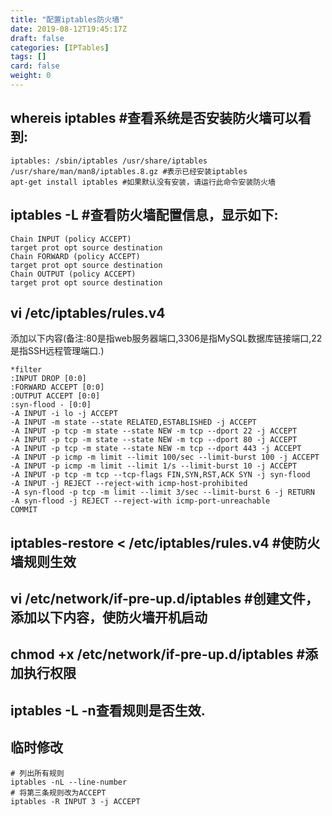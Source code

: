 ```yaml
---
title: "配置iptables防火墙"
date: 2019-08-12T19:45:17Z
draft: false
categories: [IPTables]
tags: []
card: false
weight: 0
---
```


## whereis iptables #查看系统是否安装防火墙可以看到:

```shell
iptables: /sbin/iptables /usr/share/iptables /usr/share/man/man8/iptables.8.gz #表示已经安装iptables
apt-get install iptables #如果默认没有安装，请运行此命令安装防火墙
```

## iptables -L #查看防火墙配置信息，显示如下:

```shell
Chain INPUT (policy ACCEPT)
target prot opt source destination
Chain FORWARD (policy ACCEPT)
target prot opt source destination
Chain OUTPUT (policy ACCEPT)
target prot opt source destination
```

## vi /etc/iptables/rules.v4

添加以下内容(备注:80是指web服务器端口,3306是指MySQL数据库链接端口,22是指SSH远程管理端口.)

```shell
*filter
:INPUT DROP [0:0]
:FORWARD ACCEPT [0:0]
:OUTPUT ACCEPT [0:0]
:syn-flood - [0:0]
-A INPUT -i lo -j ACCEPT
-A INPUT -m state --state RELATED,ESTABLISHED -j ACCEPT
-A INPUT -p tcp -m state --state NEW -m tcp --dport 22 -j ACCEPT
-A INPUT -p tcp -m state --state NEW -m tcp --dport 80 -j ACCEPT
-A INPUT -p tcp -m state --state NEW -m tcp --dport 443 -j ACCEPT
-A INPUT -p icmp -m limit --limit 100/sec --limit-burst 100 -j ACCEPT
-A INPUT -p icmp -m limit --limit 1/s --limit-burst 10 -j ACCEPT
-A INPUT -p tcp -m tcp --tcp-flags FIN,SYN,RST,ACK SYN -j syn-flood
-A INPUT -j REJECT --reject-with icmp-host-prohibited
-A syn-flood -p tcp -m limit --limit 3/sec --limit-burst 6 -j RETURN
-A syn-flood -j REJECT --reject-with icmp-port-unreachable
COMMIT
```

## iptables-restore < /etc/iptables/rules.v4 #使防火墙规则生效

## vi /etc/network/if-pre-up.d/iptables #创建文件，添加以下内容，使防火墙开机启动

## chmod +x /etc/network/if-pre-up.d/iptables #添加执行权限

## iptables -L -n查看规则是否生效.

## 临时修改

```shell
# 列出所有规则
iptables -nL --line-number
# 将第三条规则改为ACCEPT
iptables -R INPUT 3 -j ACCEPT
```

